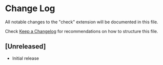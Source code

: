 # Change Log

All notable changes to the "check" extension will be documented in this file.

Check [Keep a Changelog](http://keepachangelog.com/) for recommendations on how to structure this file.

## [Unreleased]

- Initial release